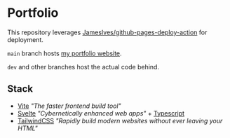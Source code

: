 # Portfolio

This repository leverages [JamesIves/github-pages-deploy-action](https://github.com/JamesIves/github-pages-deploy-action) for deployment.

`main` branch hosts [my portfolio website](https://ratierd.github.io).

`dev` and other branches host the actual code behind.

## Stack

- [Vite](https://www.snowpack.dev/) _"The faster frontend build tool"_
- [Svelte](https://svelte.dev/) _"Cybernetically enhanced web apps"_ + [Typescript](https://www.typescriptlang.org/)
- [TailwindCSS](https://tailwindcss.com/) _"Rapidly build modern websites without ever leaving your HTML"_
